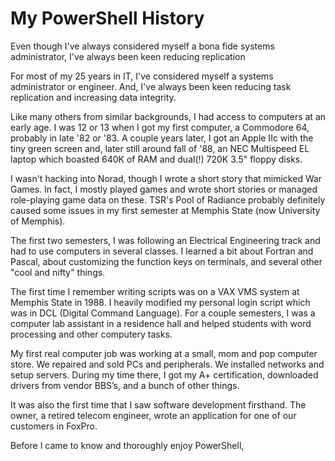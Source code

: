 # My PowerShell History

Even though I've always considered myself a bona fide systems administrator, I've always been keen reducing replication

For most of my 25 years in IT, I've considered myself a systems administrator or engineer.
And, I've always been keen reducing task replication and increasing data integrity.

Like many others from similar backgrounds, I had access to computers at an early age.
I was 12 or 13 when I got my first computer, a Commodore 64, probably in late '82 or '83.
A couple years later, I got an Apple IIc with the tiny green screen and, later still around fall of '88, an NEC Multispeed EL laptop which boasted 640K of RAM and dual(!) 720K 3.5" floppy disks.

I wasn't hacking into Norad, though I wrote a short story that mimicked War Games.
In fact, I mostly played games and wrote short stories or managed role-playing game data on these.
TSR's Pool of Radiance probably definitely caused some issues in my first semester at Memphis State (now University of Memphis).

The first two semesters, I was following an Electrical Engineering track and had to use computers in several classes.
I learned a bit about Fortran and Pascal, about customizing the function keys on terminals, and several other "cool and nifty" things.

The first time I remember writing scripts was on a VAX VMS system at Memphis State in 1988.
I heavily modified my personal login script which was in DCL (Digital Command Language).
For a couple semesters, I was a computer lab assistant in a residence hall and helped students with word processing and other computery tasks.

My first real computer job was working at a small, mom and pop computer store.
We repaired and sold PCs and peripherals. We installed networks and setup servers.
During my time there, I got my A+ certification, downloaded drivers from vendor BBS’s, and a bunch of other things.

It was also the first time that I saw software development firsthand.
The owner, a retired telecom engineer, wrote an application for one of our customers in FoxPro.

Before I came to know and thoroughly enjoy PowerShell, 